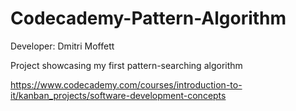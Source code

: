 # Codecademy-Pattern-Algorithm

Developer: Dmitri Moffett

Project showcasing my first pattern-searching algorithm

https://www.codecademy.com/courses/introduction-to-it/kanban_projects/software-development-concepts
